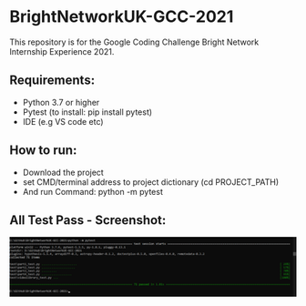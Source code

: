 # BrightNetworkUK-GCC-2021
This repository is for the Google Coding Challenge Bright Network Internship Experience 2021.

## Requirements:
- Python 3.7 or higher
- Pytest (to install: pip install pytest)
- IDE (e.g VS code etc)

## How to run:
- Download the project
- set CMD/terminal address to project dictionary (cd PROJECT_PATH)
- And run Command: python -m pytest

## All Test Pass - Screenshot:
![All test Passed!](Screenshots/gcc.png)
